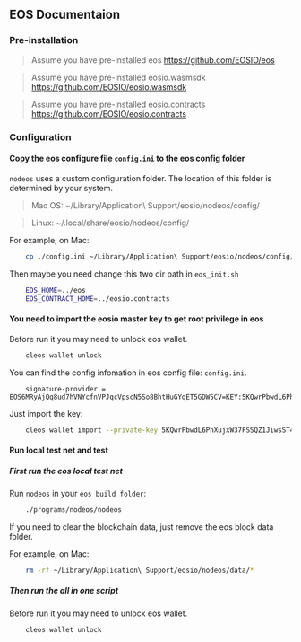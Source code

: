 ## EOS Documentaion

### Pre-installation

> Assume you have pre-installed eos https://github.com/EOSIO/eos

> Assume you have pre-installed eosio.wasmsdk https://github.com/EOSIO/eosio.wasmsdk

> Assume you have pre-installed eosio.contracts https://github.com/EOSIO/eosio.contracts

### Configuration

#### Copy the eos configure file `config.ini` to the eos config folder

`nodeos` uses a custom configuration folder. The location of this folder is determined by your system.

> Mac OS: ~/Library/Application\ Support/eosio/nodeos/config/

> Linux: ~/.local/share/eosio/nodeos/config/

For example, on Mac:

```bash
    cp ./config.ini ~/Library/Application\ Support/eosio/nodeos/config/
```

Then maybe you need change this two dir path in `eos_init.sh`
```bash
    EOS_HOME=../eos
    EOS_CONTRACT_HOME=../eosio.contracts
```

#### You need to import the eosio master key to get root privilege in eos

Before run it you may need to unlock eos wallet.

```bash
    cleos wallet unlock
```
You can find the config infomation in eos config file: `config.ini`.

```config
    signature-provider = EOS6MRyAjQq8ud7hVNYcfnVPJqcVpscN5So8BhtHuGYqET5GDW5CV=KEY:5KQwrPbwdL6PhXujxW37FSSQZ1JiwsST4cqQzDeyXtP79zkvFD3
```

Just import the key:
```bash
    cleos wallet import --private-key 5KQwrPbwdL6PhXujxW37FSSQZ1JiwsST4cqQzDeyXtP79zkvFD3
```

#### Run local test net and test

##### First run the eos local test net

Run `nodeos` in your `eos build folder`:

```bash
    ./programs/nodeos/nodeos
```
If you need to clear the blockchain data, just remove the eos block data folder.

For example, on Mac:
```bash
    rm -rf ~/Library/Application\ Support/eosio/nodeos/data/*
```

##### Then run the all in one script

Before run it you may need to unlock eos wallet.

```bash
    cleos wallet unlock
```





